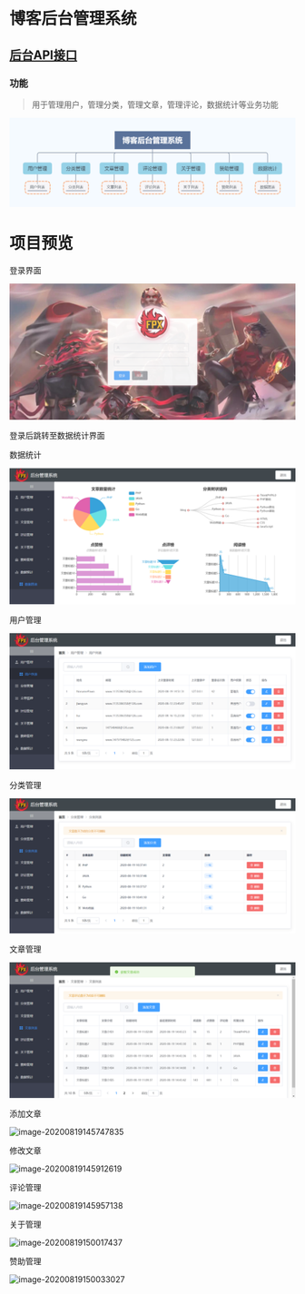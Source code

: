# 博客后台管理系统
## [后台API接口](https://github.com/NonamePawn/blog-api)
### 功能

> 用于管理用户，管理分类，管理文章，管理评论，数据统计等业务功能

![admin](https://github.com/NonamePawn/blog-admin/blob/master/README.assets/admin.png)

# 项目预览

登录界面

![image-20200819103554543](README.assets\image-20200819103554543.png)

登录后跳转至数据统计界面

数据统计

![image-20200819145615080](README.assets\image-20200819145615080.png)

用户管理

![image-20200819145643587](README.assets\image-20200819145643587.png)

分类管理

![image-20200819145705390](README.assets\image-20200819145705390.png)

文章管理

![image-20200819145729377](README.assets\image-20200819145729377.png)

添加文章

![image-20200819145747835](D:\Blog_admin\blog-admin\README.assets\image-20200819145747835.png)

修改文章

![image-20200819145912619](D:\Blog_admin\blog-admin\README.assets\image-20200819145912619.png)

评论管理

![image-20200819145957138](D:\Blog_admin\blog-admin\README.assets\image-20200819145957138.png)

关于管理

![image-20200819150017437](D:\Blog_admin\blog-admin\README.assets\image-20200819150017437.png)

赞助管理

![image-20200819150033027](D:\Blog_admin\blog-admin\README.assets\image-20200819150033027.png)
